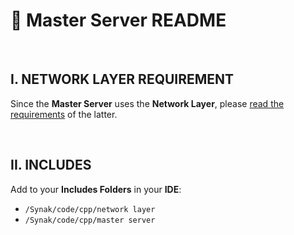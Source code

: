# :bookmark_tabs: Master Server README

&#160;

## I. NETWORK LAYER REQUIREMENT
Since the **Master Server** uses the **Network Layer**, please [read the requirements](../network%20layer/README.md) of the latter.

&#160;

## II. INCLUDES
Add to your **Includes Folders** in your **IDE**:

* ```/Synak/code/cpp/network layer```
* ```/Synak/code/cpp/master server```
